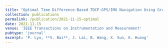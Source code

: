 ```yaml
---
title: "Optimal Time Difference-Based TDCP-GPS/IMU Navigation Using Graph Optimization"
collection: publications
permalink: /publication/2021-11-15-optimal
date: 2021-11-15
venue: 'IEEE Transactions on Instrumentation and Measurement'
pubtype: 'journal'
excerpt: 'P. Lyu, **S. Bai**, J. Lai, B. Wang, X. Sun, K. Huang' 
---
```

